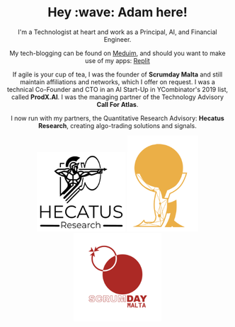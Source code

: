 <h1 align='center'>Hey :wave: Adam here!</h1>
<p align='center'>
I'm a Technologist at heart and work as a Principal, AI, and Financial Engineer.
</p>
<p align='center'>My tech-blogging can be found on <a href="https://medium.com/@adamdarmanin">Meduim</a>, and should you want to make use of my apps: <a href="https://replit.com/@radmada">Replit</a>
</p>

<p align='center'>If agile is your cup of tea, I was the founder of <b>Scrumday Malta</b> and still maintain affiliations and networks, which I offer on request. I was a technical Co-Founder and CTO in an AI Start-Up in YCombinator's 2019 list, called <b>ProdX.AI</b>. I was the managing partner of the Technology Advisory <b>Call For Atlas</b>.</p>
<p align='center'>I now run with my partners, the Quantitative Research Advisory: <b>Hecatus Research</b>, creating algo-trading solutions and signals.</p> 

<p align="center">
  <a href="https://hecatusresearch.com"><img width="200" src="https://github.com/adamd1985/adamd1985/blob/master/banner-black-whitebk.png" alt="Social banner for Hecatus Research"></a>
  <a href="https://callforatlas.com"><img width="160" src="https://github.com/adamd1985/adamd1985/blob/master/cfalogo.png" alt="Social banner for Call for Atlas"></a>
  <img width="200" src="https://github.com/adamd1985/adamd1985/blob/master/sdm-logo-transpr.png" alt="Social banner for Call for Scrumday Malta">
</p>
